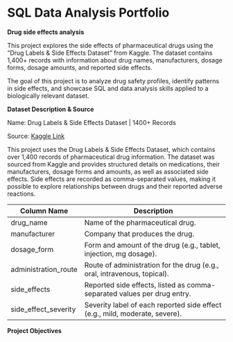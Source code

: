 # SQL Data Analysis Portfolio
**Drug side effects analysis**

This project explores the side effects of pharmaceutical drugs using the “Drug Labels & Side Effects Dataset” from Kaggle. The dataset contains 1,400+ records with information about drug names, manufacturers, dosage forms, dosage amounts, and reported side effects.

The goal of this project is to analyze drug safety profiles, identify patterns in side effects, and showcase SQL and data analysis skills applied to a biologically relevant dataset.

**Dataset Description & Source** 

Name: Drug Labels & Side Effects Dataset | 1400+ Records

Source: [Kaggle Link](https://www.kaggle.com/datasets/pratyushpuri/drug-labels-and-side-effects-dataset)

This project uses the Drug Labels & Side Effects Dataset, which contains over 1,400 records of pharmaceutical drug information. The dataset was sourced from Kaggle and provides structured details on medications, their manufacturers, dosage forms and amounts, as well as associated side effects. Side effects are recorded as comma-separated values, making it possible to explore relationships between drugs and their reported adverse reactions.

| **Column Name** | **Description** |
| --- | --- |
| drug_name | Name of the pharmaceutical drug. |
| manufacturer | Company that produces the drug. |
| dosage_form | Form and amount of the drug (e.g., tablet, injection, mg dosage). |
| administration_route | Route of administration for the drug (e.g., oral, intravenous, topical). |
| side_effects | Reported side effects, listed as comma-separated values per drug entry. |
| side_effect_severity | Severity label of each reported side effect (e.g., mild, moderate, severe). |

**Project Objectives**


